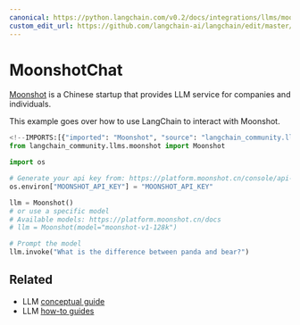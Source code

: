 ```yaml
---
canonical: https://python.langchain.com/v0.2/docs/integrations/llms/moonshot/
custom_edit_url: https://github.com/langchain-ai/langchain/edit/master/docs/docs/integrations/llms/moonshot.ipynb
---
```


# MoonshotChat

[Moonshot](https://platform.moonshot.cn/) is a Chinese startup that provides LLM service for companies and individuals.

This example goes over how to use LangChain to interact with Moonshot.

```python
<!--IMPORTS:[{"imported": "Moonshot", "source": "langchain_community.llms.moonshot", "docs": "https://api.python.langchain.com/en/latest/llms/langchain_community.llms.moonshot.Moonshot.html", "title": "MoonshotChat"}]-->
from langchain_community.llms.moonshot import Moonshot
```

```python
import os

# Generate your api key from: https://platform.moonshot.cn/console/api-keys
os.environ["MOONSHOT_API_KEY"] = "MOONSHOT_API_KEY"
```

```python
llm = Moonshot()
# or use a specific model
# Available models: https://platform.moonshot.cn/docs
# llm = Moonshot(model="moonshot-v1-128k")
```

```python
# Prompt the model
llm.invoke("What is the difference between panda and bear?")
```

## Related

- LLM [conceptual guide](/docs/concepts/#llms)
- LLM [how-to guides](/docs/how_to/#llms)